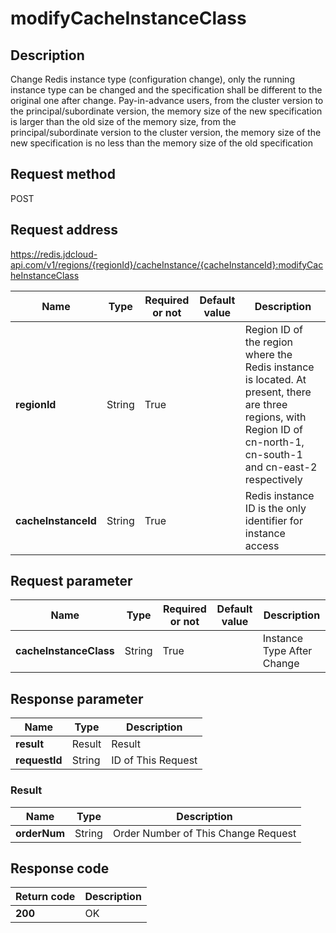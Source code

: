 # modifyCacheInstanceClass


## Description
Change Redis instance type (configuration change), only the running instance type can be changed and the specification shall be different to the original one after change.
Pay-in-advance users, from the cluster version to the principal/subordinate version, the memory size of the new specification is larger than the old size of the memory size, from the principal/subordinate version to the cluster version, the memory size of the new specification is no less than the memory size of the old specification


## Request method
POST

## Request address
https://redis.jdcloud-api.com/v1/regions/{regionId}/cacheInstance/{cacheInstanceId}:modifyCacheInstanceClass

|Name|Type|Required or not|Default value|Description|
|---|---|---|---|---|
|**regionId**|String|True| |Region ID of the region where the Redis instance is located. At present, there are three regions, with Region ID of cn-north-1, cn-south-1 and cn-east-2 respectively|
|**cacheInstanceId**|String|True| |Redis instance ID is the only identifier for instance access|

## Request parameter
|Name|Type|Required or not|Default value|Description|
|---|---|---|---|---|
|**cacheInstanceClass**|String|True| |Instance Type After Change|


## Response parameter
|Name|Type|Description|
|---|---|---|
|**result**|Result|Result|
|**requestId**|String|ID of This Request|

### Result
|Name|Type|Description|
|---|---|---|
|**orderNum**|String|Order Number of This Change Request|

## Response code
|Return code|Description|
|---|---|
|**200**|OK|
